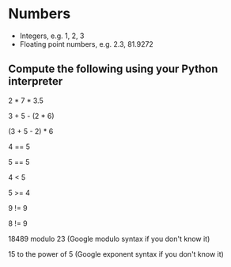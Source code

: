 # Numbers

- Integers, e.g. 1, 2, 3
- Floating point numbers, e.g. 2.3, 81.9272

## Compute the following using your Python interpreter

2 * 7 * 3.5

3 + 5 - (2 * 6)

(3 + 5 - 2) * 6

4 == 5

5 == 5

4 < 5

5 >= 4

9 != 9

8 != 9

18489 modulo 23 (Google modulo syntax if you don't know it)

15 to the power of 5 (Google exponent syntax if you don't know it)
